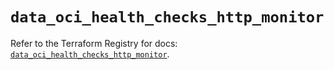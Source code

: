 # `data_oci_health_checks_http_monitor`

Refer to the Terraform Registry for docs: [`data_oci_health_checks_http_monitor`](https://registry.terraform.io/providers/hashicorp/oci/7.19.0/docs/data-sources/health_checks_http_monitor).
